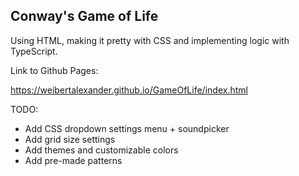 ## Conway's Game of Life
Using HTML, making it pretty with CSS and implementing logic with TypeScript.

Link to Github Pages:

https://weibertalexander.github.io/GameOfLife/index.html

TODO:

* Add CSS dropdown settings menu + soundpicker
* Add grid size settings
* Add themes and customizable colors
* Add pre-made patterns
